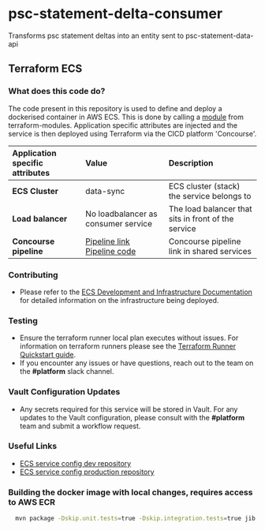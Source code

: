 # psc-statement-delta-consumer

Transforms psc statement deltas into an entity sent to psc-statement-data-api

## Terraform ECS

### What does this code do?

The code present in this repository is used to define and deploy a dockerised container in AWS ECS.
This is done by calling a [module](https://github.com/companieshouse/terraform-modules/tree/main/aws/ecs) from terraform-modules. Application specific attributes are injected and the service is then deployed using Terraform via the CICD platform 'Concourse'.



Application specific attributes | Value                                | Description
:---------|:-----------------------------------------------------------------------------|:-----------
**ECS Cluster**        |data-sync                                      | ECS cluster (stack) the service belongs to
**Load balancer**      |No loadbalancer as consumer service                         | The load balancer that sits in front of the service
**Concourse pipeline**     |[Pipeline link](https://ci-platform.companieshouse.gov.uk/teams/team-development/pipelines/psc-statement-delta-consumer) <br> [Pipeline code](https://github.com/companieshouse/ci-pipelines/blob/master/pipelines/ssplatform/team-development/psc-statement-delta-consumer)                                  | Concourse pipeline link in shared services


### Contributing
- Please refer to the [ECS Development and Infrastructure Documentation](https://companieshouse.atlassian.net/wiki/spaces/DEVOPS/pages/4390649858/Copy+of+ECS+Development+and+Infrastructure+Documentation+Updated) for detailed information on the infrastructure being deployed.

### Testing
- Ensure the terraform runner local plan executes without issues. For information on terraform runners please see the [Terraform Runner Quickstart guide](https://companieshouse.atlassian.net/wiki/spaces/DEVOPS/pages/1694236886/Terraform+Runner+Quickstart).
- If you encounter any issues or have questions, reach out to the team on the **#platform** slack channel.

### Vault Configuration Updates
- Any secrets required for this service will be stored in Vault. For any updates to the Vault configuration, please consult with the **#platform** team and submit a workflow request.

### Useful Links
- [ECS service config dev repository](https://github.com/companieshouse/ecs-service-configs-dev)
- [ECS service config production repository](https://github.com/companieshouse/ecs-service-configs-production)

### Building the docker image with local changes, requires access to AWS ECR

```bash
  mvn package -Dskip.unit.tests=true -Dskip.integration.tests=true jib:dockerBuild
```
